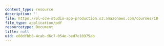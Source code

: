 ```yaml
---
content_type: resource
description: ''
file: https://ol-ocw-studio-app-production.s3.amazonaws.com/courses/18-600-probability-and-random-variables-fall-2019/e60dfbb84cabd6c7054ebed7e10975ab_MIT18_600F19_lec7.pdf
file_type: application/pdf
resourcetype: Document
title: null
uid: e60dfbb8-4cab-d6c7-054e-bed7e10975ab
---
```

